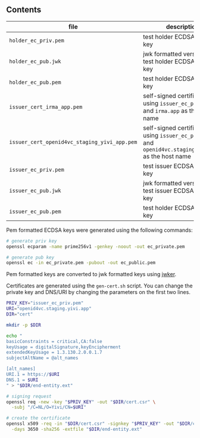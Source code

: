 ## Contents

| file | description |
|---|---
| `holder_ec_priv.pem` | test holder ECDSA private key |
| `holder_ec_pub.jwk` | jwk formatted version of the test holder ECDSA public key |
| `holder_ec_pub.pem` | test holder ECDSA public key |
| `issuer_cert_irma_app.pem` | self-signed certificate using `issuer_ec_priv.pem` and `irma.app` as the host name |
| `issuer_cert_openid4vc_staging_yivi_app.pem` | self-signed certificate using `issuer_ec_priv.pem` and `openid4vc.staging.yivi.app` as the host name |
| `issuer_ec_priv.pem` | test issuer ECDSA private key |
| `issuer_ec_pub.jwk` | jwk formatted version of the test issuer ECDSA public key |
| `issuer_ec_pub.pem` | test holder ECDSA private key |


Pem formatted ECDSA keys were generated using the following commands:

```bash
# generate priv key
openssl ecparam -name prime256v1 -genkey -noout -out ec_private.pem

# generate pub key
openssl ec -in ec_private.pem -pubout -out ec_public.pem
```

Pem formatted keys are converted to jwk formatted keys using [jwker](https://github.com/jphastings/jwker).


Certificates are generated using the `gen-cert.sh` script.
You can change the private key and DNS/URI by changing the parameters on the first two lines.
```bash
PRIV_KEY="issuer_ec_priv.pem"
URI="openid4vc.staging.yivi.app"
DIR="cert"

mkdir -p $DIR

echo "
basicConstraints = critical,CA:false
keyUsage = digitalSignature,keyEncipherment
extendedKeyUsage = 1.3.130.2.0.0.1.7
subjectAltName = @alt_names

[alt_names]
URI.1 = https://$URI
DNS.1 = $URI
" > "$DIR/end-entity.ext"

# signing request
openssl req -new -key "$PRIV_KEY" -out "$DIR/cert.csr" \
  -subj "/C=NL/O=Yivi/CN=$URI"

# create the certificate
openssl x509 -req -in "$DIR/cert.csr" -signkey "$PRIV_KEY" -out "$DIR/cert.pem" \
  -days 3650 -sha256 -extfile "$DIR/end-entity.ext"
```
